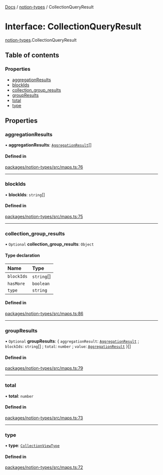 [Docs](../README.md) / [notion-types](../modules/notion_types.md) / CollectionQueryResult

# Interface: CollectionQueryResult

[notion-types](../modules/notion_types.md).CollectionQueryResult

## Table of contents

### Properties

- [aggregationResults](notion_types.CollectionQueryResult.md#aggregationresults)
- [blockIds](notion_types.CollectionQueryResult.md#blockids)
- [collection\_group\_results](notion_types.CollectionQueryResult.md#collection_group_results)
- [groupResults](notion_types.CollectionQueryResult.md#groupresults)
- [total](notion_types.CollectionQueryResult.md#total)
- [type](notion_types.CollectionQueryResult.md#type-1)

## Properties

### aggregationResults

• **aggregationResults**: [`AggregationResult`](notion_types.AggregationResult.md)[]

#### Defined in

[packages/notion-types/src/maps.ts:76](https://github.com/ntcho/react-notion-x/blob/dbcf322/packages/notion-types/src/maps.ts#L76)

___

### blockIds

• **blockIds**: `string`[]

#### Defined in

[packages/notion-types/src/maps.ts:75](https://github.com/ntcho/react-notion-x/blob/dbcf322/packages/notion-types/src/maps.ts#L75)

___

### collection\_group\_results

• `Optional` **collection\_group\_results**: `Object`

#### Type declaration

| Name | Type |
| :------ | :------ |
| `blockIds` | `string`[] |
| `hasMore` | `boolean` |
| `type` | `string` |

#### Defined in

[packages/notion-types/src/maps.ts:86](https://github.com/ntcho/react-notion-x/blob/dbcf322/packages/notion-types/src/maps.ts#L86)

___

### groupResults

• `Optional` **groupResults**: { `aggregationResult`: [`AggregationResult`](notion_types.AggregationResult.md) ; `blockIds`: `string`[] ; `total`: `number` ; `value`: [`AggregationResult`](notion_types.AggregationResult.md)  }[]

#### Defined in

[packages/notion-types/src/maps.ts:79](https://github.com/ntcho/react-notion-x/blob/dbcf322/packages/notion-types/src/maps.ts#L79)

___

### total

• **total**: `number`

#### Defined in

[packages/notion-types/src/maps.ts:73](https://github.com/ntcho/react-notion-x/blob/dbcf322/packages/notion-types/src/maps.ts#L73)

___

### type

• **type**: [`CollectionViewType`](../modules/notion_types.md#collectionviewtype)

#### Defined in

[packages/notion-types/src/maps.ts:72](https://github.com/ntcho/react-notion-x/blob/dbcf322/packages/notion-types/src/maps.ts#L72)
